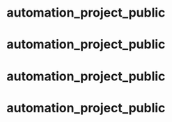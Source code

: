 # automation_project_public
# automation_project_public
# automation_project_public
# automation_project_public
